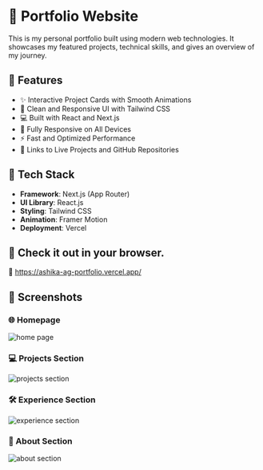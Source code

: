 # 💼 Portfolio Website

This is my personal portfolio built using modern web technologies. It showcases my featured projects, technical skills, and gives an overview of my journey.

## 🌟 Features

- ✨ Interactive Project Cards with Smooth Animations
- 🎨 Clean and Responsive UI with Tailwind CSS
- 💻 Built with React and Next.js
- 📱 Fully Responsive on All Devices
- ⚡ Fast and Optimized Performance
- 🔗 Links to Live Projects and GitHub Repositories

## 🧰 Tech Stack

- **Framework**: Next.js (App Router)
- **UI Library**: React.js
- **Styling**: Tailwind CSS
- **Animation**: Framer Motion
- **Deployment**: Vercel

## 🚀 Check it out in your browser.
🔗 https://ashika-ag-portfolio.vercel.app/

## 📸 Screenshots

### 🌐 Homepage
![home page](https://github.com/user-attachments/assets/c379f751-2654-4a08-b51a-05097e25bc7b)

### 💻 Projects Section
![projects section](https://github.com/user-attachments/assets/ecbe8f43-e2c3-4752-bd42-99f2d7776eb3)

### 🛠️ Experience Section
![experience section](https://github.com/user-attachments/assets/a81c5b78-ceec-4665-b096-1242ec5b32b6)

### 👤 About Section
![about section](https://github.com/user-attachments/assets/2d371404-8fa6-46bd-a52f-f14b6e86348b)
